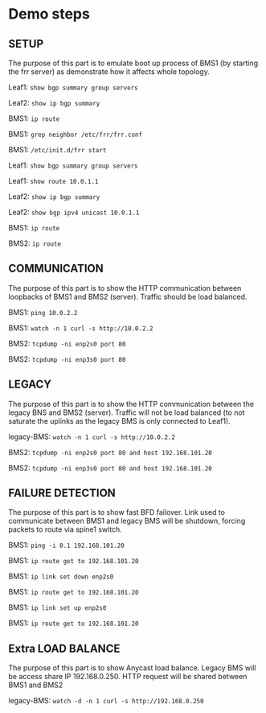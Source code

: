 # Demo steps

## SETUP

The purpose of this part is to emulate boot up process of BMS1 (by starting the frr server) as demonstrate how it affects whole topology.

Leaf1:
`show bgp summary group servers`

Leaf2:
`show ip bgp summary`

BMS1:
`ip route`

BMS1:
`grep neighbor /etc/frr/frr.conf`

BMS1:
`/etc/init.d/frr start`

Leaf1:
`show bgp summary group servers`

Leaf1:
`show route 10.0.1.1`

Leaf2:
`show ip bgp summary`

Leaf2:
`show bgp ipv4 unicast 10.0.1.1`

BMS1:
`ip route`

BMS2:
`ip route`

## COMMUNICATION

The purpose of this part is to show the HTTP communication between loopbacks of BMS1 and BMS2 (server). Traffic should be load balanced.

BMS1:
`ping 10.0.2.2`

BMS1:
`watch -n 1 curl -s http://10.0.2.2`

BMS2:
`tcpdump -ni enp2s0 port 80`

BMS2:
`tcpdump -ni enp3s0 port 80`

## LEGACY

The purpose of this part is to show the HTTP communication between the legacy BNS and BMS2 (server). Traffic will not be load balanced (to not saturate the uplinks as the legacy BMS is only connected to Leaf1).

legacy-BMS:
`watch -n 1 curl -s http://10.0.2.2`

BMS2:
`tcpdump -ni enp2s0 port 80 and host 192.168.101.20`

BMS2:
`tcpdump -ni enp3s0 port 80 and host 192.168.101.20`

## FAILURE DETECTION

The purpose of this part is to show fast BFD failover. Link used to communicate between BMS1 and legacy BMS will be shutdown, forcing packets to route via spine1 switch.

BMS1:
`ping -i 0.1 192.168.101.20`

BMS1:
`ip route get to 192.168.101.20`

BMS1:
`ip link set down enp2s0`

BMS1:
`ip route get to 192.168.101.20`

BMS1:
`ip link set up enp2s0`

BMS1:
`ip route get to 192.168.101.20`

## Extra LOAD BALANCE

The purpose of this part is to show Anycast load balance. Legacy BMS will be access share IP 192.168.0.250. HTTP request will be shared between BMS1 and BMS2

legacy-BMS:
`watch -d -n 1 curl -s http://192.168.0.250`
